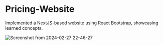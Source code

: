 # Pricing-Website
Implemented a NextJS-based website using React Bootstrap, showcasing learned concepts.

![Screenshot from 2024-02-27 22-46-27](https://github.com/Ananya-Bhushan/Pricing-Website/assets/85629090/74458a91-a9b4-467a-aec2-eeaf485d3ef8)
